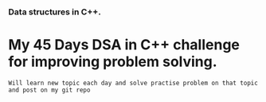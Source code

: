 ### Data structures in C++.

# My 45 Days DSA in C++ challenge for improving problem solving.
```Will learn new topic each day and solve practise problem on that topic and post on my git repo```